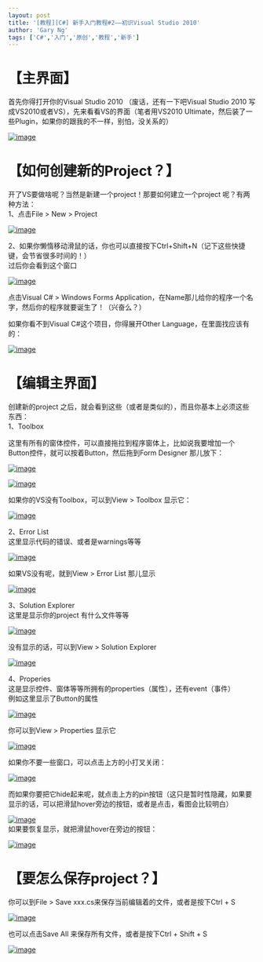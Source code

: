 ```yaml
---
layout: post
title: '[教程][C#] 新手入门教程#2——初识Visual Studio 2010'
author: 'Gary Ng'
tags: ['C#','入门','原创','教程','新手']
---
```


# 【主界面】

首先你得打开你的Visual Studio 2010 （废话，还有一下吧Visual Studio 2010
写成VS2010或者VS），先来看看VS的界面（笔者用VS2010
Ultimate，然后装了一些Plugin，如果你的跟我的不一样，别怕，没关系的）  

[![image](http://lh5.ggpht.com/-2-ukXXpgG_8/UgoUgKdyZEI/AAAAAAAADww/O5Y4J3Ta8bk/image_thumb.png?imgmax=800 "image")](http://lh3.ggpht.com/-Srd0U9Kdhec/UgoUfEi0mdI/AAAAAAAADwo/HX6bZVm312U/s1600-h/image2.png)  
  

# 【如何创建新的Project？】

开了VS要做啥呢？当然是新建一个project！那要如何建立一个project
呢？有两种方法：  
 1、点击File \> New \> Project  

[![image](http://lh5.ggpht.com/-6AEnipMkYYA/UgoUhlyYTrI/AAAAAAAADxA/fyoWYuU7uW8/image_thumb1.png?imgmax=800 "image")](http://lh5.ggpht.com/-yXIcedC4M2I/UgoUg22bpyI/AAAAAAAADw4/Qol3jctGpHY/s1600-h/image5.png)  
  

2、如果你懒惰移动滑鼠的话，你也可以直接按下Ctrl+Shift+N（记下这些快捷键，会节省很多时间的！）  
 过后你会看到这个窗口  

[![image](http://lh6.ggpht.com/-Q7JCnTAdj5w/UgoUjOr3PqI/AAAAAAAADxQ/hjVJ9FvGW4g/image_thumb2.png?imgmax=800 "image")](http://lh3.ggpht.com/-TOEGjb-2Mz8/UgoUicOrDPI/AAAAAAAADxI/vFcMNuJE_wo/s1600-h/image8.png)  
  
 点击Visual C\# \> Windows Forms
Application，在Name那儿给你的程序一个名字，然后你的程序就要诞生了！（兴奋么？）  
  
 如果你看不到Visual C\#这个项目，你得展开Other
Language，在里面找应该有的：  

[![image](http://lh4.ggpht.com/-X6EfR8oItHs/UgoUkVXsQCI/AAAAAAAADxg/u6sUira7no8/image_thumb4.png?imgmax=800 "image")](http://lh5.ggpht.com/-bWDxIYjahJM/UgoUjjtEtyI/AAAAAAAADxY/UQ6lPev5hVY/s1600-h/image14.png)  
  

# 【编辑主界面】

创建新的project
之后，就会看到这些（或者是类似的），而且你基本上必须这些东西：  
 1、Toolbox  

这里有所有的窗体控件，可以直接拖拉到程序窗体上，比如说我要增加一个Button控件，就可以按着Button，然后拖到Form
Designer 那儿放下：  

[![image](http://lh5.ggpht.com/-nfNFV264KtI/UgoUlnzUZ5I/AAAAAAAADxw/_KsbESfouU4/image_thumb%25255B2%25255D.png?imgmax=800 "image")](http://lh4.ggpht.com/-u5FPuFpqoQw/UgoUkxrO8zI/AAAAAAAADxo/7q-q8IfdKz8/s1600-h/image%25255B6%25255D.png)  
  

[![image](http://lh5.ggpht.com/-x8y6SaOTV3g/UgoUm22vUuI/AAAAAAAADyA/U5TGnbjam-w/image_thumb%25255B3%25255D.png?imgmax=800 "image")](http://lh4.ggpht.com/-5nrqnBHPy3U/UgoUmEz1knI/AAAAAAAADx4/WQ4611FV9oU/s1600-h/image%25255B9%25255D.png)  
  
 如果你的VS没有Toolbox，可以到View \> Toolbox 显示它：  

[![image](http://lh3.ggpht.com/-PihtwaZgOWU/UgoUn7yRPVI/AAAAAAAADyQ/TkCWwLz97Fg/image_thumb%25255B4%25255D.png?imgmax=800 "image")](http://lh5.ggpht.com/-DzIgsUyi08I/UgoUnfmpD0I/AAAAAAAADyI/FJsmUN9nSRA/s1600-h/image%25255B12%25255D.png)  
  
 2、Error List  
 这里显示代码的错误、或者是warnings等等  

[![image](http://lh5.ggpht.com/-VIMG7de6ygM/UgoUpSKFL6I/AAAAAAAADyk/7hR_JtS3si4/image_thumb%25255B6%25255D.png?imgmax=800 "image")](http://lh5.ggpht.com/-3hu5N8y80X8/UgoUovT8GfI/AAAAAAAADyY/Ss6hba-KD9M/s1600-h/image%25255B18%25255D.png)  
  
 如果VS没有呢，就到View \> Error List 那儿显示  

[![image](http://lh6.ggpht.com/-B_Euuzu7f6w/UgoUqY9OEtI/AAAAAAAADy0/xVpZheRVNws/image_thumb%25255B7%25255D.png?imgmax=800 "image")](http://lh4.ggpht.com/-Y3p0cgpz3-I/UgoUp5sGceI/AAAAAAAADys/l3foD6-lMpE/s1600-h/image%25255B21%25255D.png)  
  
 3、Solution Explorer  
 这里是显示你的project 有什么文件等等  

[![image](http://lh6.ggpht.com/-K2r0gBxYEZg/UgoUrmdNr6I/AAAAAAAADzE/XUBqgnpVfQo/image_thumb%25255B8%25255D.png?imgmax=800 "image")](http://lh3.ggpht.com/-ujp8h4xPmK8/UgoUrHFY71I/AAAAAAAADy8/diK9LSZd5Ew/s1600-h/image%25255B24%25255D.png)  
  
 没有显示的话，可以到View \> Solution Explorer  

[![image](http://lh3.ggpht.com/-rwhexg5QEZ8/UgoUs3ulMrI/AAAAAAAADzU/LRXKCG5aS_g/image_thumb%25255B9%25255D.png?imgmax=800 "image")](http://lh5.ggpht.com/-2tlBhoHJid0/UgoUsN2KFCI/AAAAAAAADzM/rT9SWN12Su8/s1600-h/image%25255B27%25255D.png)  
  
 4、Properies  
 这是显示控件、窗体等等所拥有的properties（属性），还有event（事件）  
 例如这里显示了Button的属性  

[![image](http://lh6.ggpht.com/-JfjqIZGIMqU/UgoUtxyAxCI/AAAAAAAADzk/39YY_pk6d3o/image_thumb%25255B10%25255D.png?imgmax=800 "image")](http://lh4.ggpht.com/-ZPyP0C4qa9k/UgoUtQMc00I/AAAAAAAADzc/onEk4L1AUx0/s1600-h/image%25255B30%25255D.png)  
  
 你可以到View \> Properties 显示它  

[![image](http://lh4.ggpht.com/-5AjPESjIHUE/UgoVcjx_6-I/AAAAAAAADz8/BFspBUONr70/image_thumb%25255B11%25255D.png?imgmax=800 "image")](http://lh6.ggpht.com/-Q2ptCLo4gcw/UgoVcP57DiI/AAAAAAAADz0/cAmHVgKchrs/s1600-h/image%25255B33%25255D.png)  
  
 如果你不要一些窗口，可以点击上方的小打叉关闭：  

[![image](http://lh6.ggpht.com/-7I9hxM-l2Fk/UgoVdphBo2I/AAAAAAAAD0M/XbJD1BpcAcc/image_thumb%25255B12%25255D.png?imgmax=800 "image")](http://lh6.ggpht.com/-ZCS7NxEdfds/UgoVdE3XtWI/AAAAAAAAD0E/T4wi4sgWmBg/s1600-h/image%25255B36%25255D.png)  
  

而如果你要把它hide起来呢，就点击上方的pin按钮（这只是暂时性隐藏，如果要显示的话，可以把滑鼠hover旁边的按钮，或者是点击，看图会比较明白）  

[![image](http://lh6.ggpht.com/-YMTohe1UU_U/UgoVeoodSAI/AAAAAAAAD0c/dnhFEquHD34/image_thumb%25255B13%25255D.png?imgmax=800 "image")](http://lh5.ggpht.com/-K1VNNHwOJP8/UgoVeAtykpI/AAAAAAAAD0U/zsxhgUoMoRo/s1600-h/image%25255B39%25255D.png)  
 如果要恢复显示，就把滑鼠hover在旁边的按钮：  

[![image](http://lh6.ggpht.com/-5B__c4eu7mQ/UgoVfjUZQqI/AAAAAAAAD0s/ja_5PMQhx0E/image_thumb%25255B14%25255D.png?imgmax=800 "image")](http://lh4.ggpht.com/-yqF7m8a4dfI/UgoVfP7ls4I/AAAAAAAAD0k/Yt04vsRdCOY/s1600-h/image%25255B42%25255D.png)  
  

# 【要怎么保存project？】

你可以到File \> Save xxx.cs来保存当前编辑着的文件，或者是按下Ctrl + S

[![image](http://lh4.ggpht.com/-KaK6fm26Hqs/UgoVg2zePAI/AAAAAAAAD00/cj8MFwJeB1k/image_thumb%25255B15%25255D.png?imgmax=800 "image")](http://lh5.ggpht.com/-TUanXf_jz2k/UgoVgJpO9YI/AAAAAAAAD00/qq88ZK623BA/s1600-h/image%25255B45%25255D.png)

  

也可以点击Save All 来保存所有文件，或者是按下Ctrl + Shift + S

[![image](http://lh3.ggpht.com/-HgPOlyQTI0M/UgoViF0ocVI/AAAAAAAAD1E/756SZn67Io8/image_thumb%25255B16%25255D.png?imgmax=800 "image")](http://lh6.ggpht.com/-N_aecvR0AYE/UgoVhni1gDI/AAAAAAAAD08/kb9kxIL8ocA/s1600-h/image%25255B48%25255D.png)

